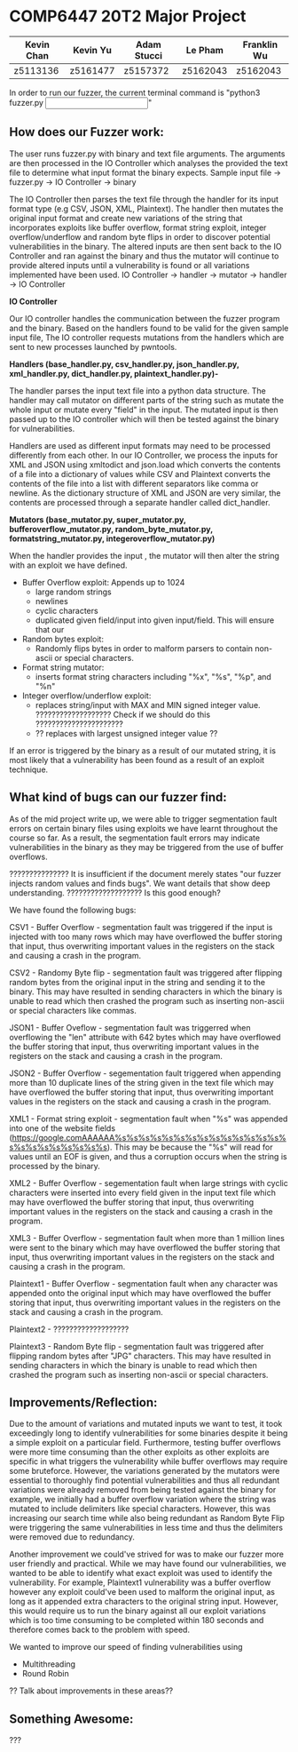# COMP6447 20T2 Major Project

| Kevin Chan | Kevin Yu | Adam Stucci | Le Pham  | Franklin Wu |
| ---------- | -------- | ----------- | -------- | ----------- |
| z5113136   | z5161477 | z5157372    | z5162043 | z5162043    |


In order to run our fuzzer, the current terminal command is "python3 fuzzer.py <binary file path> <input text file path>"

How does our Fuzzer work:
-------------------------------------------------------------------------------------------------------
The user runs fuzzer.py with binary and text file arguments. The arguments are then processed in the IO Controller which analyses the provided the text file to determine what input format the binary expects.
Sample input file -> fuzzer.py -> IO Controller ->  binary

The IO Controller then parses the text file through the handler for its input format type (e.g CSV, JSON, XML, Plaintext). The handler then mutates the original input format and create new variations of the string that incorporates exploits like buffer overflow, format string exploit, integer overflow/underflow and random byte flips in order to discover potential vulnerabilities in the binary. The altered inputs are then sent back to the IO Controller and ran against the binary and thus the mutator will continue to provide altered inputs until a vulnerability is found or all variations implemented have been used.
IO Controller -> handler -> mutator -> handler -> IO Controller

**IO Controller**

Our IO controller handles the communication between the fuzzer program and the binary.
 Based on the handlers found to be valid for the given sample input file,  The IO controller requests mutations from the handlers which are sent to new processes launched by pwntools.

**Handlers (base_handler.py, csv_handler.py, json_handler.py, xml_handler.py, dict_handler.py, plaintext_handler.py)-**

The handler parses the input text file into a python data structure. The handler may call mutator on different parts of the string such as mutate the whole input or mutate every "field" in the input. The mutated input is then passed up to the IO controller which will then be tested against the binary for vulnerabilities.

Handlers are used as different input formats may need to be processed differently from each other. In our IO Controller, we process the inputs for XML and JSON using xmltodict and json.load which converts the contents of a file into a dictionary of values while CSV and Plaintext converts the contents of the file into a list with different separators like comma or newline. As the dictionary structure of XML and JSON are very similar, the contents are processed through a separate handler called dict_handler.

**Mutators (base_mutator.py, super_mutator.py, bufferoverflow_mutator.py, random_byte_mutator.py, formatstring_mutator.py, integeroverflow_mutator.py)**

When the handler provides the input , the mutator will then alter the string with an exploit we have defined.

- Buffer Overflow exploit:
  Appends up to 1024
  - large random strings
  - newlines
  - cyclic characters
  - duplicated given field/input
  into given input/field. This will ensure that our
- Random bytes exploit:
  - Randomly flips bytes in order to malform parsers to contain non-ascii or special characters.
- Format string mutator:
  - inserts format string characters including "%x", "%s", "%p", and "%n"
- Integer overflow/underflow exploit:
  - replaces string/input with MAX and MIN signed integer value.
??????????????????? Check if we should do this ??????????????????????
  - ?? replaces with largest unsigned integer value ??

If an error is triggered by the binary as a result of our mutated string, it is most likely that a vulnerability has been found as a result of an exploit technique.




What kind of bugs can our fuzzer find:
-------------------------------------------------------------------------------------------------------
As of the mid project write up, we were able to trigger segmentation fault errors on certain binary files using exploits we have learnt throughout the course so far. As a result, the segmentation fault errors may indicate vulnerabilities in the binary as they may be triggered from the use of buffer overflows.


??????????????? It is insufficient if the document merely states "our fuzzer injects random values and finds bugs". We want details that show deep understanding. ??????????????????? Is this good enough?

We have found the following bugs:

CSV1 - Buffer Overflow - segmentation fault was triggered if the input is injected with too many rows which may have overflowed the buffer storing that input, thus overwriting important values in the registers on the stack and causing a crash in the program.

CSV2 - Randomy Byte flip - segmentation fault was triggered after flipping random bytes from the original input in the string and sending it to the binary. This may have resulted in sending characters in which the binary is unable to read which then crashed the program such as inserting non-ascii or special characters like commas.

JSON1 - Buffer Oveflow - segmentation fault was triggerred when overflowing the "len" attribute with 642 bytes which may have overflowed the buffer storing that input, thus overwriting important values in the registers on the stack and causing a crash in the program.

JSON2 -  Buffer Overflow - segementation fault triggered when appending more than 10 duplicate lines of the string given in the text file which may have overflowed the buffer storing that input, thus overwriting important values in the registers on the stack and causing a crash in the program.

XML1 - Format string exploit - segmentation fault when "%s" was appended into one of the website fields (https://google.comAAAAAA%s%s%s%s%s%s%s%s%s%s%s%s%s%s%s%s%s%s%s%s%s%s%s). This may be because the "%s" will read for values until an EOF is given, and thus a corruption occurs when the string is processed by the binary.

XML2 - Buffer Overflow - segementation fault when large strings with cyclic characters were inserted into every field given in the input text file which may have overflowed the buffer storing that input, thus overwriting important values in the registers on the stack and causing a crash in the program.

XML3 - Buffer Overflow - segmentation fault when more than 1 million lines were sent to the binary which may have overflowed the buffer storing that input, thus overwriting important values in the registers on the stack and causing a crash in the program.

Plaintext1 - Buffer Overflow - segmentation fault when any character was appended onto the original input which may have overflowed the buffer storing that input, thus overwriting important values in the registers on the stack and causing a crash in the program.

Plaintext2 - ???????????????????

Plaintext3 - Random Byte flip - segmentation fault was triggered after flipping random bytes after "JPG" characters. This may have resulted in sending characters in which the binary is unable to read which then crashed the program such as inserting non-ascii or special characters.

Improvements/Reflection:
-------------------------------------------------------------------------------------------------------
Due to the amount of variations and mutated inputs we want to test, it took exceedingly long to identify vulnerabilities for some binaries despite it being a simple exploit on a particular field. Furthermore, testing buffer overflows were more time consuming than the other exploits as other exploits are specific in what triggers the vulnerability while buffer overflows may require some bruteforce. However, the variations generated by the mutators were essential to thoroughly find potential vulnerabilities and thus all redundant variations were already removed from being tested against the binary for example, we initially had a buffer overflow variation where the string was mutated to include delimiters like special characters. However, this was increasing our search time while also being redundant as Random Byte Flip were triggering the same vulnerabilities in less time and thus the delimiters were removed due to redundancy.

Another improvement we could've strived for was to make our fuzzer more user friendly and practical. While we may have found our vulnerabilities, we wanted to be able to identify what exact exploit was used to identify the vulnerability. For example, Plaintext1 vulnerability was a buffer overflow however any exploit could've been used to malform the original input, as long as it appended extra characters to the original string input. However, this would require us to run the binary against all our exploit variations which is too time consuming to be completed within 180 seconds and therefore comes back to the problem with speed.

We wanted to improve our speed of finding vulnerabilities using
- Multithreading
- Round Robin

?? Talk about improvements in these areas??

Something Awesome:
-------------------------------------------------------------------------------------------------------

???
